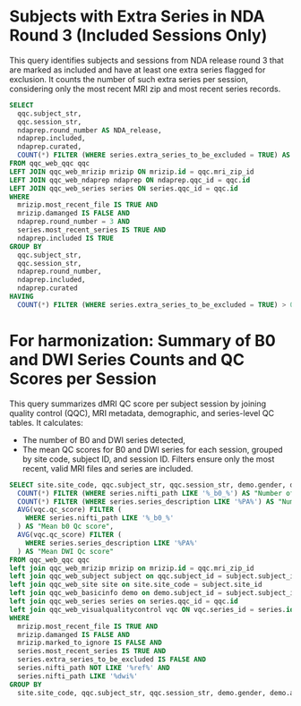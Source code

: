 # Subjects with Extra Series in NDA Round 3 (Included Sessions Only)

This query identifies subjects and sessions from NDA release round 3 that are marked as included and have at least one extra series flagged for exclusion. It counts the number of such extra series per session, considering only the most recent MRI zip and most recent series records.

```sql
SELECT 
  qqc.subject_str,
  qqc.session_str,
  ndaprep.round_number AS NDA_release,
  ndaprep.included,
  ndaprep.curated,
  COUNT(*) FILTER (WHERE series.extra_series_to_be_excluded = TRUE) AS "Number of extra series detected"
FROM qqc_web_qqc qqc
LEFT JOIN qqc_web_mrizip mrizip ON mrizip.id = qqc.mri_zip_id
LEFT JOIN qqc_web_ndaprep ndaprep ON ndaprep.qqc_id = qqc.id
LEFT JOIN qqc_web_series series ON series.qqc_id = qqc.id
WHERE 
  mrizip.most_recent_file IS TRUE AND
  mrizip.damanged IS FALSE AND
  ndaprep.round_number = 3 AND
  series.most_recent_series IS TRUE AND
  ndaprep.included IS TRUE
GROUP BY 
  qqc.subject_str, 
  qqc.session_str, 
  ndaprep.round_number, 
  ndaprep.included,
  ndaprep.curated
HAVING 
  COUNT(*) FILTER (WHERE series.extra_series_to_be_excluded = TRUE) > 0;
```



# For harmonization: Summary of B0 and DWI Series Counts and QC Scores per Session


This query summarizes dMRI QC score per subject session by joining quality control (QQC), MRI metadata, demographic, and series-level QC tables. It calculates:
- The number of B0 and DWI series detected,
- The mean QC scores for B0 and DWI series for each session, grouped by site code, subject ID, and session ID. Filters ensure only the most recent, valid MRI files and series are included.


```sql
SELECT site.site_code, qqc.subject_str, qqc.session_str, demo.gender, demo.age, demo.cohort,
  COUNT(*) FILTER (WHERE series.nifti_path LIKE '%_b0_%') AS "Number of b0 detected",
  COUNT(*) FILTER (WHERE series.series_description LIKE '%PA%') AS "Number of DWI detected",
  AVG(vqc.qc_score) FILTER (
    WHERE series.nifti_path LIKE '%_b0_%'
  ) AS "Mean b0 Qc score",
  AVG(vqc.qc_score) FILTER (
    WHERE series.series_description LIKE '%PA%'
  ) AS "Mean DWI Qc score"
FROM qqc_web_qqc qqc
left join qqc_web_mrizip mrizip on mrizip.id = qqc.mri_zip_id
left join qqc_web_subject subject on qqc.subject_id = subject.subject_id
left join qqc_web_site site on site.site_code = subject.site_id
left join qqc_web_basicinfo demo on demo.subject_id = subject.subject_id
left join qqc_web_series series on series.qqc_id = qqc.id
left join qqc_web_visualqualitycontrol vqc ON vqc.series_id = series.id
WHERE
  mrizip.most_recent_file IS TRUE AND
  mrizip.damanged IS FALSE AND
  mrizip.marked_to_ignore IS FALSE AND
  series.most_recent_series IS TRUE AND
  series.extra_series_to_be_excluded IS FALSE AND
  series.nifti_path NOT LIKE '%ref%' AND
  series.nifti_path LIKE '%dwi%'
GROUP BY
  site.site_code, qqc.subject_str, qqc.session_str, demo.gender, demo.age, demo.cohort
```



